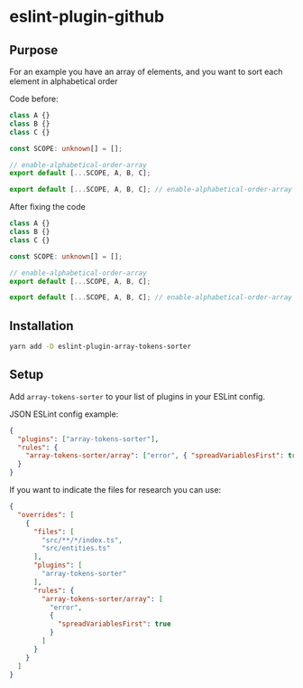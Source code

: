 # eslint-plugin-github

## Purpose 

For an example you have an array of elements, and you want to sort each element in alphabetical order

Code before:

```typescript
class A {}
class B {}
class C {}

const SCOPE: unknown[] = [];

// enable-alphabetical-order-array
export default [...SCOPE, A, B, C];

export default [...SCOPE, A, B, C]; // enable-alphabetical-order-array - a second sample of usage
```

After fixing the code

```typescript
class A {}
class B {}
class C {}

const SCOPE: unknown[] = [];

// enable-alphabetical-order-array
export default [...SCOPE, A, B, C];

export default [...SCOPE, A, B, C]; // enable-alphabetical-order-array - a second sample of usage
```

## Installation

```sh
yarn add -D eslint-plugin-array-tokens-sorter
```

## Setup

Add `array-tokens-sorter` to your list of plugins in your ESLint config.

JSON ESLint config example:

```json
{
  "plugins": ["array-tokens-sorter"],
  "rules": {
    "array-tokens-sorter/array": ["error", { "spreadVariablesFirst": true }]
  }
}
```

If you want to indicate the files for research you can use:

```json
{
  "overrides": [
    {
      "files": [
        "src/**/*/index.ts",
        "src/entities.ts"
      ],
      "plugins": [
        "array-tokens-sorter"
      ],
      "rules": {
        "array-tokens-sorter/array": [
          "error",
          {
            "spreadVariablesFirst": true
          }
        ]
      }
    }
  ]
}
```
